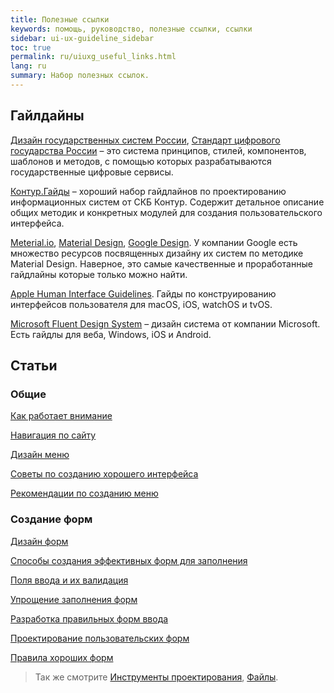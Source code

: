 ```yaml
---
title: Полезные ссылки
keywords: помощь, руководство, полезные ссылки, ссылки
sidebar: ui-ux-guideline_sidebar
toc: true
permalink: ru/uiuxg_useful_links.html
lang: ru
summary: Набор полезных ссылок.
---
```


## Гайлдайны

[Дизайн государственных систем России](http://gov.design/), [Стандарт цифрового государства России](http://standart.gov.design) – это система принципов, стилей, компонентов, шаблонов и методов, с помощью которых разрабатываются государственные цифровые сервисы.

[Контур.Гайды](https://guides.kontur.ru/) – хороший набор гайдлайнов по проектированию информационных систем от СКБ Контур. Содержит детальное описание общих методик и конкретных модулей для создания пользовательского интерфейса.

[Meterial.io](https://material.io/), [Material Design](https://material.io/design/), [Google Design](https://design.google/). У компании Google есть множество ресурсов посвященных дизайну их систем по методике Material Design. Наверное, это самые качественные и проработанные гайдлайны которые только можно найти.

[Apple Human Interface Guidelines](https://developer.apple.com/design/human-interface-guidelines/). Гайды по конструированию интерфейсов пользователя для macOS, iOS, watchOS и tvOS.

[Microsoft Fluent Design System](https://www.microsoft.com/design/fluent/#/) – дизайн система от компании Microsoft. Есть гайдлы для веба, Windows, iOS и Android.

## Статьи

### Общие

[Как работает внимание](http://uxgu.ru/how-attention-works/)

[Навигация по сайту](http://tilda.education/articles-navigation)

[Дизайн меню](http://help-ru.tilda.ws/design-menu)

[Советы по созданию хорошего интерфейса](https://lpgenerator.ru/blog/2017/08/02/sovety-po-sozdaniyu-horoshego-polzovatelskogo-interfejsa-chast-1/)

[Рекомендации по созданию меню](http://blog.getgoodrank.ru/yuzabiliti-menyu-15-rekomendacij/)

### Создание форм

[Дизайн форм](http://uxgu.ru/form-design-best-practices/)

[Способы создания эффективных форм для заполнения](https://vc.ru/flood/24647-designing-efficient-forms)

[Поля ввода и их валидация](https://designpub.ru/%D0%BF%D0%BE%D0%BB%D1%8F-%D0%B2%D0%B2%D0%BE%D0%B4%D0%B0-%D0%B8-%D0%B8%D1%85-%D0%B2%D0%B0%D0%BB%D0%B8%D0%B4%D0%B0%D1%86%D0%B8%D1%8F-919324761efa)

[Упрощение заполнения форм](https://telegraf.design/16-dizajn-printsipov-kotorye-uprostyat-zapolnenie-lyuboj-formy/)

[Разработка правильных форм ввода](https://medium.com/@pavljenko/ux-%D0%BE%D0%B1%D0%B7%D0%BE%D1%80-%D1%80%D0%B0%D0%B7%D1%80%D0%B0%D0%B1%D0%BE%D1%82%D0%BA%D0%B0-%D0%BF%D1%80%D0%B0%D0%B2%D0%B8%D0%BB%D1%8C%D0%BD%D1%8B%D1%85-%D1%84%D0%BE%D1%80%D0%BC-%D0%B2%D0%B2%D0%BE%D0%B4%D0%B0-%D0%B8%D0%BD%D1%84%D0%BE%D1%80%D0%BC%D0%B0%D1%86%D0%B8%D0%B8-3844211d1e17)

[Проектирование пользовательских форм](https://ux-journal.ru/tag/design-forms?category=ui-design)

[Правила хороших форм](https://www.artlebedev.ru/technogrette/etc/forms/)

> Так же смотрите [Инструменты проектирования](uiuxg_prototyping_tools.ru.md), [Файлы](uiuxg_files.ru.md).
